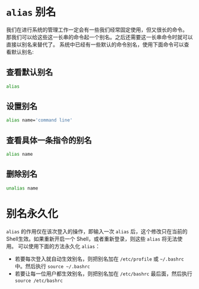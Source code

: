 # `alias` 别名

我们在进行系统的管理工作一定会有一些我们经常固定使用，但又很长的命令。
那我们可以给这些这一长串的命令起一个别名。之后还需要这一长串命令时就可以直接以别名来替代了。
系统中已经有一些默认的命令别名，使用下面命令可以查看默认别名:

## 查看默认别名
```bash
alias
```

## 设置别名
```bash
alias name='command line'
```

## 查看具体一条指令的别名
```bash
alias name
```

## 删除别名
```bash
unalias name
```

# 别名永久化
`alias` 的作用仅在该次登入的操作，即输入一次 `alias` 后，这个修改只在当前的Shell生效。如果重新开启一个 Shell，或者重新登录，则这些 `alias` 将无法使用。
可以使用下面的方法永久化 `alias`：

- 若要每次登入就自动生效别名，则把别名加在 `/etc/profile` 或 `~/.bashrc` 中。然后执行 `source ~/.bashrc`
- 若要让每一位用户都生效别名，则把别名加在 `/etc/bashrc` 最后面，然后执行 `source /etc/bashrc`